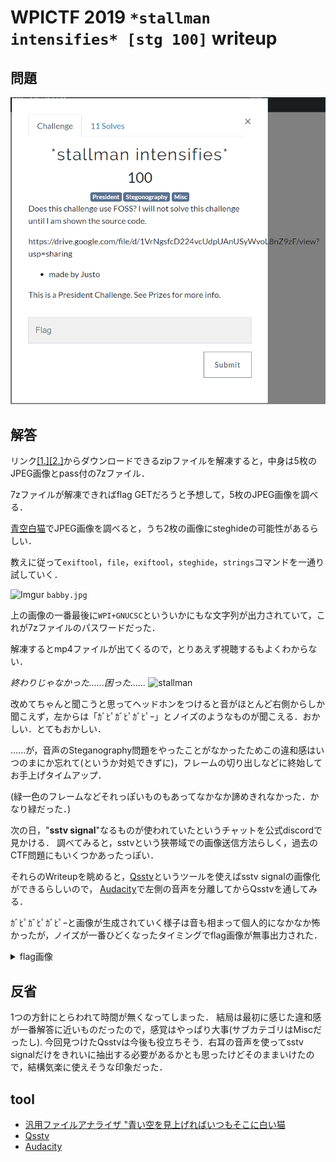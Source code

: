 # WPICTF 2019 `*stallman intensifies* [stg 100]` writeup

## 問題
![Challenge](Challenge.PNG)

## 解答
リンク[[1.]](https://drive.google.com/file/d/1VrNgsfcD224vcUdpUAnUSyWvoL8nZ9zF/view?usp=sharing)[[2.]](https://www.dropbox.com/s/xhab7zms5n35867/stallman-intensifies.zip?dl=0)からダウンロードできるzipファイルを解凍すると，中身は5枚のJPEG画像とpass付の7zファイル．

7zファイルが解凍できればflag GETだろうと予想して，5枚のJPEG画像を調べる．

[青空白猫](https://digitaltravesia.jp/usamimihurricane/webhelp/_RESOURCE/MenuItem/another/anotherAoZoraSiroNeko.html)でJPEG画像を調べると，うち2枚の画像にsteghideの可能性があるらしい．

教えに従って`exiftool`，`file`，`exiftool`，`steghide`，`strings`コマンドを一通り試していく．

![Imgur](https://i.imgur.com/JR0GFRe.jpg)
`babby.jpg`

上の画像の一番最後に`WPI+GNUCSC`といういかにもな文字列が出力されていて，これが7zファイルのパスワードだった．

解凍するとmp4ファイルが出てくるので，とりあえず視聴するもよくわからない．

*終わりじゃなかった......困った......*
![stallman](https://upload.wikimedia.org/wikipedia/commons/f/f3/Richard_Stallman_by_Anders_Brenna_01.jpg)

改めてちゃんと聞こうと思ってヘッドホンをつけると音がほとんど右側からしか聞こえず，左からは「ｶﾞﾋﾟｶﾞﾋﾟｶﾞﾋﾟｰ」とノイズのようなものが聞こえる．おかしい．とてもおかしい．

......が，音声のSteganography問題をやったことがなかったためこの違和感はいつのまにか忘れて(というか対処できずに)，フレームの切り出しなどに終始してお手上げタイムアップ．

(緑一色のフレームなどそれっぽいものもあってなかなか諦めきれなかった．かなり緑だった．)

次の日，"**sstv signal**"なるものが使われていたというチャットを公式discordで見かける．
調べてみると，sstvという狭帯域での画像送信方法らしく，過去のCTF問題にもいくつかあったっぽい．

それらのWriteupを眺めると，[Qsstv](https://charlesreid1.com/wiki/Qsstv)というツールを使えばsstv signalの画像化ができるらしいので，
[Audacity](https://www.audacityteam.org/)で左側の音声を分離してからQsstvを通してみる．

ｶﾞﾋﾟｶﾞﾋﾟｶﾞﾋﾟｰと画像が生成されていく様子は音も相まって個人的になかなか怖かったが，ノイズが一番ひどくなったタイミングでflag画像が無事出力された．

<details><summary>flag画像</summary><div>

![flag](Answer.png)
WPI{im_a_h@m_0per@10r_now_!_73} (たぶん？)

</div></details>

## 反省
1つの方針にとらわれて時間が無くなってしまった．
結局は最初に感じた違和感が一番解答に近いものだったので，感覚はやっぱり大事(サブカテゴリはMiscだったし).
今回見つけたQsstvは今後も役立ちそう．右耳の音声を使ってsstv signalだけをきれいに抽出する必要があるかとも思ったけどそのままいけたので，結構気楽に使えそうな印象だった．

## tool
+ [汎用ファイルアナライザ "青い空を見上げればいつもそこに白い猫](https://digitaltravesia.jp/usamimihurricane/webhelp/_RESOURCE/MenuItem/another/anotherAoZoraSiroNeko.html)
+ [Qsstv](https://charlesreid1.com/wiki/Qsstv)
+ [Audacity](https://www.audacityteam.org/)
